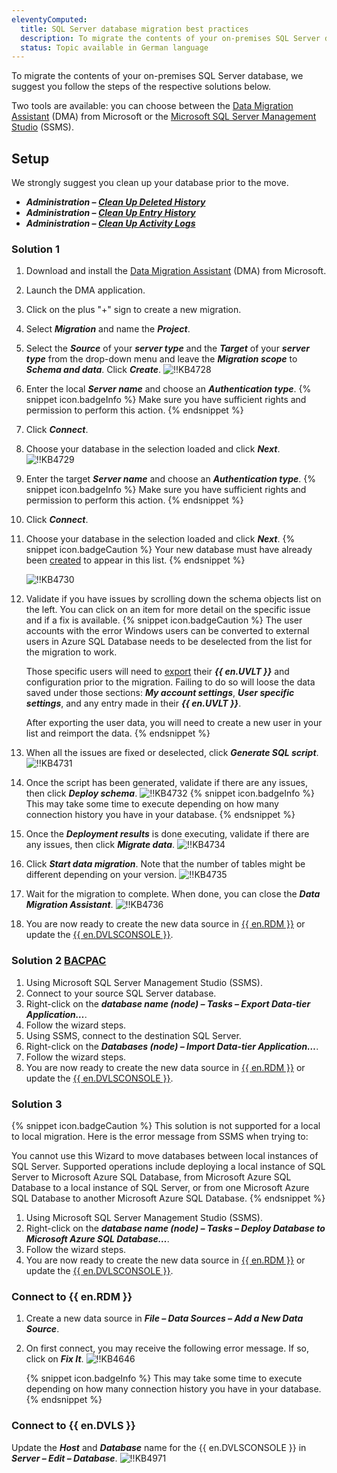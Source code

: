 ```yaml
---
eleventyComputed:
  title: SQL Server database migration best practices
  description: To migrate the contents of your on-premises SQL Server database, we suggest you follow the steps of the respective solutions.
  status: Topic available in German language
---
```

To migrate the contents of your on-premises SQL Server database, we suggest you follow the steps of the respective solutions below.

Two tools are available: you can choose between the [Data Migration Assistant](#solution-1) (DMA) from Microsoft or the [Microsoft SQL Server Management Studio](#solution-2) (SSMS).

## Setup
We strongly suggest you clean up your database prior to the move.

* ***Administration – [Clean Up Deleted History](/rdm/windows/commands/administration/clean-up/deleted-history/)***
* ***Administration – [Clean Up Entry History](/rdm/windows/commands/administration/clean-up/entries-history/)***
* ***Administration – [Clean Up Activity Logs](/rdm/windows/commands/administration/clean-up/logs/)***

### Solution 1
1. Download and install the [Data Migration Assistant](https://docs.microsoft.com/en-us/sql/dma/dma-overview) (DMA) from Microsoft.
1. Launch the DMA application.
1. Click on the plus "+" sign to create a new migration.
1. Select ***Migration*** and name the ***Project***.
1. Select the ***Source*** of your ***server type*** and the ***Target*** of your ***server type*** from the drop-down menu and leave the ***Migration scope*** to ***Schema and data***. Click ***Create***.
![!!KB4728](https://cdnweb.devolutions.net/docs/en/kb/KB4728.png)
1. Enter the local ***Server name*** and choose an ***Authentication type***.
   {% snippet icon.badgeInfo %}
   Make sure you have sufficient rights and permission to perform this action.
   {% endsnippet %}
1. Click ***Connect***.
1. Choose your database in the selection loaded and click ***Next***.
![!!KB4729](https://cdnweb.devolutions.net/docs/en/kb/KB4729.png)
1. Enter the target ***Server name*** and choose an ***Authentication type***.
   {% snippet icon.badgeInfo %}
   Make sure you have sufficient rights and permission to perform this action.
   {% endsnippet %}
1. Click ***Connect***.
1. Choose your database in the selection loaded and click ***Next***.
   {% snippet icon.badgeCaution %}
   Your new database must have already been [created](https://docs.microsoft.com/en-us/azure/azure-sql/database/single-database-create-quickstart) to appear in this list.
   {% endsnippet %}

   ![!!KB4730](https://cdnweb.devolutions.net/docs/en/kb/KB4730.png)

1. Validate if you have issues by scrolling down the schema objects list on the left. You can click on an item for more detail on the specific issue and if a fix is available.
   {% snippet icon.badgeCaution %}
   The user accounts with the error Windows users can be converted to external users in Azure SQL Database needs to be deselected from the list for the migration to work.

   Those specific users will need to [export](/kb/remote-desktop-manager/how-to-articles/export-import-entries/) their ***{{ en.UVLT }}*** and configuration prior to the migration. Failing to do so will loose the data saved under those sections: ***My account settings***, ***User specific settings***, and any entry made in their ***{{ en.UVLT }}***.

   After exporting the user data, you will need to create a new user in your list and reimport the data.
   {% endsnippet %}

1. When all the issues are fixed or deselected, click ***Generate SQL script***.
![!!KB4731](https://cdnweb.devolutions.net/docs/en/kb/KB4731.png)
1. Once the script has been generated, validate if there are any issues, then click ***Deploy schema***.
![!!KB4732](https://cdnweb.devolutions.net/docs/en/kb/KB4732.png)
   {% snippet icon.badgeInfo %}
   This may take some time to execute depending on how many connection history you have in your database.
   {% endsnippet %}

1. Once the ***Deployment results*** is done executing, validate if there are any issues, then click ***Migrate data***.
![!!KB4734](https://cdnweb.devolutions.net/docs/en/kb/KB4734.png)
1. Click ***Start data migration***. Note that the number of tables might be different depending on your version.
![!!KB4735](https://cdnweb.devolutions.net/docs/en/kb/KB4735.png)
1. Wait for the migration to complete. When done, you can close the ***Data Migration Assistant***.
![!!KB4736](https://cdnweb.devolutions.net/docs/en/kb/KB4736.png)
1. You are now ready to create the new data source in [{{ en.RDM }}](#connect-to-remote-desktop-manager) or update the [{{ en.DVLSCONSOLE }}](#connect-to-devolutions-server).

### Solution 2 [BACPAC](https://learn.microsoft.com/en-us/sql/relational-databases/data-tier-applications/data-tier-applications?view=sql-server-ver15#bacpac)
1. Using Microsoft SQL Server Management Studio (SSMS).
1. Connect to your source SQL Server database.
1. Right-click on the ***database name (node) – Tasks – Export Data-tier Application…***.
1. Follow the wizard steps.
1. Using SSMS, connect to the destination SQL Server.
1. Right-click on the ***Databases (node) – Import Data-tier Application…***.
1. Follow the wizard steps.
1. You are now ready to create the new data source in [{{ en.RDM }}](#connect-to-remote-desktop-manager) or update the [{{ en.DVLSCONSOLE }}](#connect-to-devolutions-server).

### Solution 3
{% snippet icon.badgeCaution %}
This solution is not supported for a local to local migration. Here is the error message from SSMS when trying to:

You cannot use this Wizard to move databases between local instances of SQL Server. Supported operations include deploying a local instance of SQL Server to Microsoft Azure SQL Database, from Microsoft Azure SQL Database to a local instance of SQL Server, or from one Microsoft Azure SQL Database to another Microsoft Azure SQL Database.
{% endsnippet %}

1. Using Microsoft SQL Server Management Studio (SSMS).
1. Right-click on the ***database name (node) – Tasks – Deploy Database to Microsoft Azure SQL Database…***.
1. Follow the wizard steps.
1. You are now ready to create the new data source in [{{ en.RDM }}](#connect-to-remote-desktop-manager) or update the [{{ en.DVLSCONSOLE }}](#connect-to-devolutions-server).

### Connect to {{ en.RDM }}
1. Create a new data source in ***File – Data Sources – Add a New Data Source***.
1. On first connect, you may receive the following error message. If so, click on ***Fix It***.
![!!KB4646](https://cdnweb.devolutions.net/docs/en/kb/KB4646.png)

   {% snippet icon.badgeInfo %}
   This may take some time to execute depending on how many connection history you have in your database.
   {% endsnippet %}

### Connect to {{ en.DVLS }}
Update the ***Host*** and ***Database*** name for the {{ en.DVLSCONSOLE }} in ***Server – Edit – Database***.
![!!KB4971](https://cdnweb.devolutions.net/docs/en/kb/KB4971.png)

